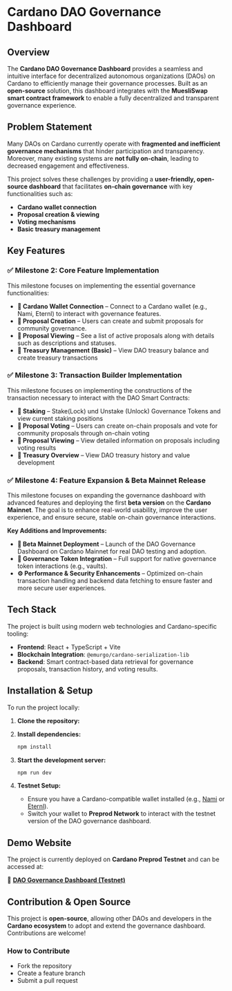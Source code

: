 # **Cardano DAO Governance Dashboard**  

## **Overview**  

The **Cardano DAO Governance Dashboard** provides a seamless and intuitive interface for decentralized autonomous organizations (DAOs) on Cardano to efficiently manage their governance processes. Built as an **open-source** solution, this dashboard integrates with the **MuesliSwap smart contract framework** to enable a fully decentralized and transparent governance experience.  

## **Problem Statement**  

Many DAOs on Cardano currently operate with **fragmented and inefficient governance mechanisms** that hinder participation and transparency. Moreover, many existing systems are **not fully on-chain**, leading to decreased engagement and effectiveness.  

This project solves these challenges by providing a **user-friendly, open-source dashboard** that facilitates **on-chain governance** with key functionalities such as:  
- **Cardano wallet connection**  
- **Proposal creation & viewing**  
- **Voting mechanisms**  
- **Basic treasury management**  

## **Key Features**  

### ✅ **Milestone 2: Core Feature Implementation**  
This milestone focuses on implementing the essential governance functionalities:  

- **🔗 Cardano Wallet Connection** – Connect to a Cardano wallet (e.g., Nami, Eternl) to interact with governance features.  
- **📜 Proposal Creation** – Users can create and submit proposals for community governance.  
- **👀 Proposal Viewing** – See a list of active proposals along with details such as descriptions and statuses.  
- **🏦 Treasury Management (Basic)** – View DAO treasury balance and create treasury transactions


### ✅ **Milestone 3: Transaction Builder Implementation**  
This milestone focuses on implementing the constructions of the transaction necessary to interact with the DAO Smart Contracts:

- **👀 Staking** – Stake(Lock) und Unstake (Unlock) Governance Tokens and view current staking positions
- **📜 Proposal Voting** – Users can create on-chain proposals and vote for community proposals through on-chain voting
- **👀 Proposal Viewing** – View detailed information on proposals including voting results
- **🏦 Treasury Overview** – View DAO treasury history and value development


### ✅ **Milestone 4: Feature Expansion & Beta Mainnet Release**

This milestone focuses on expanding the governance dashboard with advanced features and deploying the first **beta version** on the **Cardano Mainnet**. The goal is to enhance real-world usability, improve the user experience, and ensure secure, stable on-chain governance interactions.

**Key Additions and Improvements:**

* **🚀 Beta Mainnet Deployment** – Launch of the DAO Governance Dashboard on Cardano Mainnet for real DAO testing and adoption.
* **🔐 Governance Token Integration** – Full support for native governance token interactions (e.g., vaults).
* **⚙️ Performance & Security Enhancements** – Optimized on-chain transaction handling and backend data fetching to ensure faster and more secure user experiences.

## **Tech Stack**  

The project is built using modern web technologies and Cardano-specific tooling:  

- **Frontend**: React + TypeScript + Vite  
- **Blockchain Integration**: `@emurgo/cardano-serialization-lib`  
- **Backend**: Smart contract-based data retrieval for governance proposals, transaction history, and voting results.  

## **Installation & Setup**  

To run the project locally:  

1. **Clone the repository:**  

2. **Install dependencies:**  
   ```sh
   npm install
   ```

3. **Start the development server:**  
   ```sh
   npm run dev
   ```

4. **Testnet Setup:**  
   - Ensure you have a Cardano-compatible wallet installed (e.g., [Nami](https://namiwallet.io/) or [Eternl](https://eternl.io/)).  
   - Switch your wallet to **Preprod Network** to interact with the testnet version of the DAO governance dashboard.  

## **Demo Website**  

The project is currently deployed on **Cardano Preprod Testnet** and can be accessed at:  

🔗 **[DAO Governance Dashboard (Testnet)](http://preprod.dao.muesliswap.com)**  


## **Contribution & Open Source**  

This project is **open-source**, allowing other DAOs and developers in the **Cardano ecosystem** to adopt and extend the governance dashboard. Contributions are welcome!  

### **How to Contribute**  
- Fork the repository  
- Create a feature branch  
- Submit a pull request  
